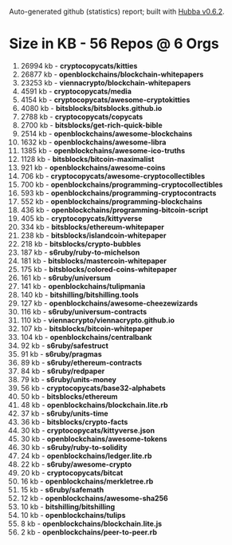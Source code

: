 Auto-generated github (statistics) report;
built with [Hubba v0.6.2](https://github.com/rubycoco/git/tree/master/hubba).


# Size in KB - 56 Repos @ 6 Orgs

1. 26994 kb - **cryptocopycats/kitties**
2. 26877 kb - **openblockchains/blockchain-whitepapers**
3. 23253 kb - **viennacrypto/blockchain-whitepapers**
4. 4591 kb - **cryptocopycats/media**
5. 4154 kb - **cryptocopycats/awesome-cryptokitties**
6. 4080 kb - **bitsblocks/bitsblocks.github.io**
7. 2788 kb - **cryptocopycats/copycats**
8. 2700 kb - **bitsblocks/get-rich-quick-bible**
9. 2514 kb - **openblockchains/awesome-blockchains**
10. 1632 kb - **openblockchains/awesome-libra**
11. 1385 kb - **openblockchains/awesome-ico-truths**
12. 1128 kb - **bitsblocks/bitcoin-maximalist**
13. 921 kb - **openblockchains/awesome-coins**
14. 706 kb - **cryptocopycats/awesome-cryptocollectibles**
15. 700 kb - **openblockchains/programming-cryptocollectibles**
16. 593 kb - **openblockchains/programming-cryptocontracts**
17. 552 kb - **openblockchains/programming-blockchains**
18. 436 kb - **openblockchains/programming-bitcoin-script**
19. 405 kb - **cryptocopycats/kittyverse**
20. 334 kb - **bitsblocks/ethereum-whitepaper**
21. 238 kb - **bitsblocks/islandcoin-whitepaper**
22. 218 kb - **bitsblocks/crypto-bubbles**
23. 187 kb - **s6ruby/ruby-to-michelson**
24. 181 kb - **bitsblocks/mastercoin-whitepaper**
25. 175 kb - **bitsblocks/colored-coins-whitepaper**
26. 161 kb - **s6ruby/universum**
27. 141 kb - **openblockchains/tulipmania**
28. 140 kb - **bitshilling/bitshilling.tools**
29. 127 kb - **openblockchains/awesome-cheezewizards**
30. 116 kb - **s6ruby/universum-contracts**
31. 110 kb - **viennacrypto/viennacrypto.github.io**
32. 107 kb - **bitsblocks/bitcoin-whitepaper**
33. 104 kb - **openblockchains/centralbank**
34. 92 kb - **s6ruby/safestruct**
35. 91 kb - **s6ruby/pragmas**
36. 89 kb - **s6ruby/ethereum-contracts**
37. 84 kb - **s6ruby/redpaper**
38. 79 kb - **s6ruby/units-money**
39. 56 kb - **cryptocopycats/base32-alphabets**
40. 50 kb - **bitsblocks/ethereum**
41. 48 kb - **openblockchains/blockchain.lite.rb**
42. 37 kb - **s6ruby/units-time**
43. 36 kb - **bitsblocks/crypto-facts**
44. 30 kb - **cryptocopycats/kittyverse.json**
45. 30 kb - **openblockchains/awesome-tokens**
46. 30 kb - **s6ruby/ruby-to-solidity**
47. 24 kb - **openblockchains/ledger.lite.rb**
48. 22 kb - **s6ruby/awesome-crypto**
49. 20 kb - **cryptocopycats/bitcat**
50. 16 kb - **openblockchains/merkletree.rb**
51. 15 kb - **s6ruby/safemath**
52. 12 kb - **openblockchains/awesome-sha256**
53. 10 kb - **bitshilling/bitshilling**
54. 10 kb - **openblockchains/tulips**
55. 8 kb - **openblockchains/blockchain.lite.js**
56. 2 kb - **openblockchains/peer-to-peer.rb**
<!-- break -->


